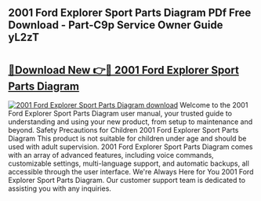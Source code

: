 ## 2001 Ford Explorer Sport Parts Diagram PDf Free Download - Part-C9p Service Owner Guide yL2zT

# <h2><a href="http://dfirhw.blite.top/?on=2001+Ford+Explorer+Sport+Parts+Diagram">🔗Download New 👉🔴 2001 Ford Explorer Sport Parts Diagram</a></h2>

[![2001 Ford Explorer Sport Parts Diagram download](https://i.imgur.com/lujVjoI.png)](http://dfirhw.blite.top/?on=2001+Ford+Explorer+Sport+Parts+Diagram)
Welcome to the 2001 Ford Explorer Sport Parts Diagram user manual, your trusted guide to understanding and using your new product, from setup to maintenance and beyond. Safety Precautions for Children 2001 Ford Explorer Sport Parts Diagram This product is not suitable for children under age and should be used with adult supervision. 2001 Ford Explorer Sport Parts Diagram comes with an array of advanced features, including voice commands, customizable settings, multi-language support, and automatic backups, all accessible through the user interface. We're Always Here for You 2001 Ford Explorer Sport Parts Diagram. Our customer support team is dedicated to assisting you with any inquiries.

